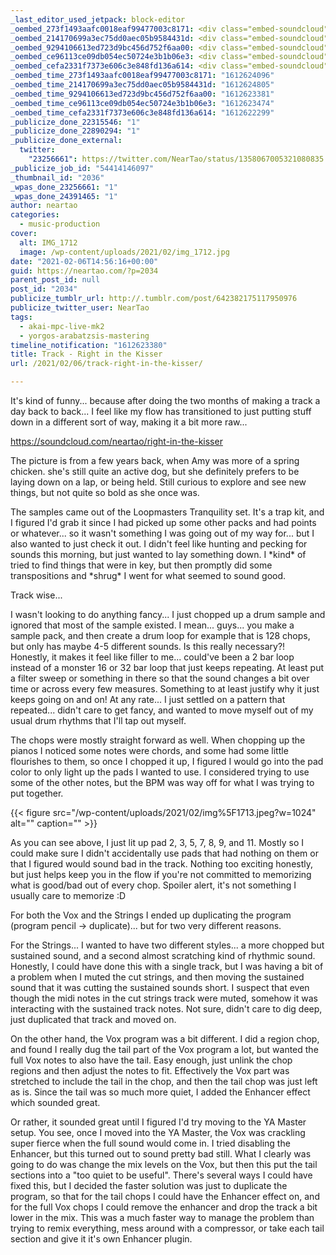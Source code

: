 ```yaml
---
_last_editor_used_jetpack: block-editor
_oembed_273f1493aafc0018eaf99477003c8171: <div class="embed-soundcloud"><iframe title="#jamcember 2020 by NearTao" width="500" height="450" scrolling="no" frameborder="no" src="https://w.soundcloud.com/player/?visual=true&url=https%3A%2F%2Fapi.soundcloud.com%2Fplaylists%2F1174525159&show_artwork=true&maxwidth=500&maxheight=750&dnt=1"></iframe></div>
_oembed_214170699a3ec75dd0aec05b9584431d: <div class="embed-soundcloud"><iframe title="#jamuary 2021 by NearTao" width="500" height="450" scrolling="no" frameborder="no" src="https://w.soundcloud.com/player/?visual=true&url=https%3A%2F%2Fapi.soundcloud.com%2Fplaylists%2F1187948578&show_artwork=true&maxwidth=500&maxheight=750&dnt=1"></iframe></div>
_oembed_9294106613ed723d9bc456d752f6aa00: <div class="embed-soundcloud"><iframe title="Right In The Kisser by NearTao" width="584" height="400" scrolling="no" frameborder="no" src="https://w.soundcloud.com/player/?visual=true&url=https%3A%2F%2Fapi.soundcloud.com%2Ftracks%2F980302099&show_artwork=true&maxwidth=584&maxheight=876&dnt=1"></iframe></div>
_oembed_ce96113ce09db054ec50724e3b1b06e3: <div class="embed-soundcloud"><iframe title="Right In The Kisser by NearTao" width="500" height="400" scrolling="no" frameborder="no" src="https://w.soundcloud.com/player/?visual=true&url=https%3A%2F%2Fapi.soundcloud.com%2Ftracks%2F980302099&show_artwork=true&maxwidth=500&maxheight=750&dnt=1"></iframe></div>
_oembed_cefa2331f7373e606c3e848fd136a614: <div class="embed-soundcloud"><iframe title="Right In The Kisser by NearTao" width="750" height="400" scrolling="no" frameborder="no" src="https://w.soundcloud.com/player/?visual=true&url=https%3A%2F%2Fapi.soundcloud.com%2Ftracks%2F980302099&show_artwork=true&maxwidth=750&maxheight=1000&dnt=1"></iframe></div>
_oembed_time_273f1493aafc0018eaf99477003c8171: "1612624096"
_oembed_time_214170699a3ec75dd0aec05b9584431d: "1612624805"
_oembed_time_9294106613ed723d9bc456d752f6aa00: "1612623381"
_oembed_time_ce96113ce09db054ec50724e3b1b06e3: "1612623474"
_oembed_time_cefa2331f7373e606c3e848fd136a614: "1612622299"
_publicize_done_22315546: "1"
_publicize_done_22890294: "1"
_publicize_done_external:
  twitter:
    "23256661": https://twitter.com/NearTao/status/1358067005321080835
_publicize_job_id: "54414146097"
_thumbnail_id: "2036"
_wpas_done_23256661: "1"
_wpas_done_24391465: "1"
author: neartao
categories:
  - music-production
cover:
  alt: IMG_1712
  image: /wp-content/uploads/2021/02/img_1712.jpg
date: "2021-02-06T14:56:16+00:00"
guid: https://neartao.com/?p=2034
parent_post_id: null
post_id: "2034"
publicize_tumblr_url: http://.tumblr.com/post/642382175117950976
publicize_twitter_user: NearTao
tags:
  - akai-mpc-live-mk2
  - yorgos-arabatzsis-mastering
timeline_notification: "1612623380"
title: Track - Right in the Kisser
url: /2021/02/06/track-right-in-the-kisser/

---
```

It's kind of funny... because after doing the two months of making a track a day back to back... I feel like my flow has transitioned to just putting stuff down in a different sort of way, making it a bit more raw...

https://soundcloud.com/neartao/right-in-the-kisser

The picture is from a few years back, when Amy was more of a spring chicken. she's still quite an active dog, but she definitely prefers to be laying down on a lap, or being held. Still curious to explore and see new things, but not quite so bold as she once was.

The samples came out of the Loopmasters Tranquility set. It's a trap kit, and I figured I'd grab it since I had picked up some other packs and had points or whatever... so it wasn't something I was going out of my way for... but I also wanted to just check it out. I didn't feel like hunting and pecking for sounds this morning, but just wanted to lay something down. I \*kind\* of tried to find things that were in key, but then promptly did some transpositions and \*shrug\* I went for what seemed to sound good.

Track wise...

I wasn't looking to do anything fancy... I just chopped up a drum sample and ignored that most of the sample existed. I mean... guys... you make a sample pack, and then create a drum loop for example that is 128 chops, but only has maybe 4-5 different sounds. Is this really necessary?! Honestly, it makes it feel like filler to me... could've been a 2 bar loop instead of a monster 16 or 32 bar loop that just keeps repeating. At least put a filter sweep or something in there so that the sound changes a bit over time or across every few measures. Something to at least justify why it just keeps going on and on! At any rate... I just settled on a pattern that repeated... didn't care to get fancy, and wanted to move myself out of my usual drum rhythms that I'll tap out myself.

The chops were mostly straight forward as well. When chopping up the pianos I noticed some notes were chords, and some had some little flourishes to them, so once I chopped it up, I figured I would go into the pad color to only light up the pads I wanted to use. I considered trying to use some of the other notes, but the BPM was way off for what I was trying to put together.

{{< figure src="/wp-content/uploads/2021/02/img%5F1713.jpeg?w=1024" alt="" caption="" >}}

As you can see above, I just lit up pad 2, 3, 5, 7, 8, 9, and 11. Mostly so I could make sure I didn't accidentally use pads that had nothing on them or that I figured would sound bad in the track. Nothing too exciting honestly, but just helps keep you in the flow if you're not committed to memorizing what is good/bad out of every chop. Spoiler alert, it's not something I usually care to memorize :D

For both the Vox and the Strings I ended up duplicating the program (program pencil -> duplicate)... but for two very different reasons.

For the Strings... I wanted to have two different styles... a more chopped but sustained sound, and a second almost scratching kind of rhythmic sound. Honestly, I could have done this with a single track, but I was having a bit of a problem when I muted the cut strings, and then moving the sustained sound that it was cutting the sustained sounds short. I suspect that even though the midi notes in the cut strings track were muted, somehow it was interacting with the sustained track notes. Not sure, didn't care to dig deep, just duplicated that track and moved on.

On the other hand, the Vox program was a bit different. I did a region chop, and found I really dug the tail part of the Vox program a lot, but wanted the full Vox notes to also have the tail. Easy enough, just unlink the chop regions and then adjust the notes to fit. Effectively the Vox part was stretched to include the tail in the chop, and then the tail chop was just left as is. Since the tail was so much more quiet, I added the Enhancer effect which sounded great.

Or rather, it sounded great until I figured I'd try moving to the YA Master setup. You see, once I moved into the YA Master, the Vox was crackling super fierce when the full sound would come in. I tried disabling the Enhancer, but this turned out to sound pretty bad still. What I clearly was going to do was change the mix levels on the Vox, but then this put the tail sections into a "too quiet to be useful". There's several ways I could have fixed this, but I decided the faster solution was just to duplicate the program, so that for the tail chops I could have the Enhancer effect on, and for the full Vox chops I could remove the enhancer and drop the track a bit lower in the mix. This was a much faster way to manage the problem than trying to remix everything, mess around with a compressor, or take each tail section and give it it's own Enhancer plugin.
